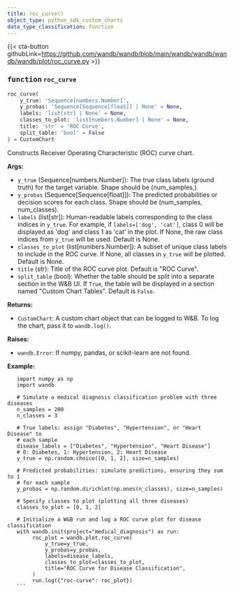 ```yaml
---
title: roc_curve()
object_type: python_sdk_custom_charts
data_type_classification: function
---
```


{{< cta-button githubLink=https://github.com/wandb/wandb/blob/main/wandb/wandb/wandb/wandb/plot/roc_curve.py >}}




### <kbd>function</kbd> `roc_curve`

```python
roc_curve(
    y_true: 'Sequence[numbers.Number]',
    y_probas: 'Sequence[Sequence[float]] | None' = None,
    labels: 'list[str] | None' = None,
    classes_to_plot: 'list[numbers.Number] | None' = None,
    title: 'str' = 'ROC Curve',
    split_table: 'bool' = False
) → CustomChart
```

Constructs Receiver Operating Characteristic (ROC) curve chart. 



**Args:**
 
 - `y_true` (Sequence[numbers.Number]):  The true class labels (ground truth)  for the target variable. Shape should be (num_samples,). 
 - `y_probas` (Sequence[Sequence[float]]):  The predicted probabilities or  decision scores for each class. Shape should be (num_samples, num_classes). 
 - `labels` (list[str]):  Human-readable labels corresponding to the class  indices in `y_true`. For example, if `labels=['dog', 'cat']`,  class 0 will be displayed as 'dog' and class 1 as 'cat' in the plot.  If None, the raw class indices from `y_true` will be used.  Default is None. 
 - `classes_to_plot` (list[numbers.Number]):  A subset of unique class labels  to include in the ROC curve. If None, all classes in `y_true` will  be plotted. Default is None. 
 - `title` (str):  Title of the ROC curve plot. Default is "ROC Curve". 
 - `split_table` (bool):  Whether the table should be split into a separate  section in the W&B UI. If `True`, the table will be displayed in a  section named "Custom Chart Tables". Default is `False`. 



**Returns:**
 
 - `CustomChart`:  A custom chart object that can be logged to W&B. To log the  chart, pass it to `wandb.log()`. 



**Raises:**
 
 - `wandb.Error`:  If numpy, pandas, or scikit-learn are not found. 



**Example:**
 ```
    import numpy as np
    import wandb

    # Simulate a medical diagnosis classification problem with three diseases
    n_samples = 200
    n_classes = 3

    # True labels: assign "Diabetes", "Hypertension", or "Heart Disease" to
    # each sample
    disease_labels = ["Diabetes", "Hypertension", "Heart Disease"]
    # 0: Diabetes, 1: Hypertension, 2: Heart Disease
    y_true = np.random.choice([0, 1, 2], size=n_samples)

    # Predicted probabilities: simulate predictions, ensuring they sum to 1
    # for each sample
    y_probas = np.random.dirichlet(np.ones(n_classes), size=n_samples)

    # Specify classes to plot (plotting all three diseases)
    classes_to_plot = [0, 1, 2]

    # Initialize a W&B run and log a ROC curve plot for disease classification
    with wandb.init(project="medical_diagnosis") as run:
         roc_plot = wandb.plot.roc_curve(
             y_true=y_true,
             y_probas=y_probas,
             labels=disease_labels,
             classes_to_plot=classes_to_plot,
             title="ROC Curve for Disease Classification",
         )
         run.log({"roc-curve": roc_plot})
    ``` 
